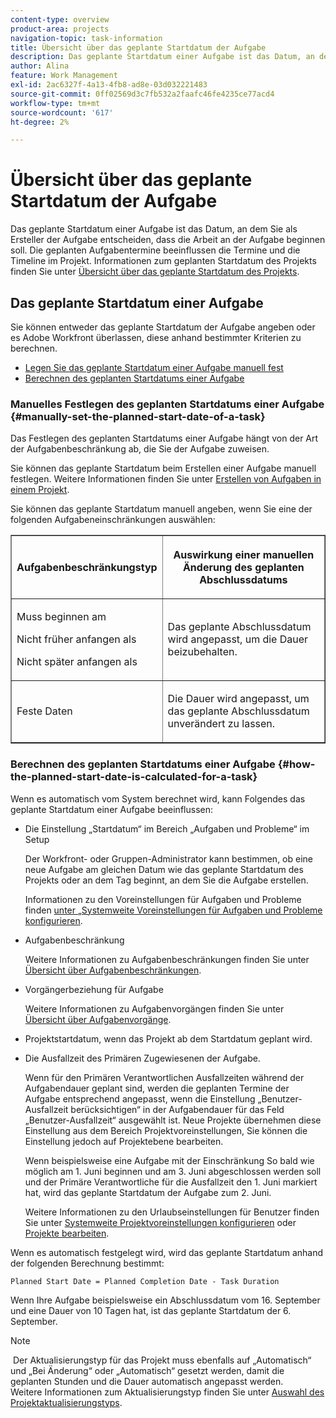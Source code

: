```yaml
---
content-type: overview
product-area: projects
navigation-topic: task-information
title: Übersicht über das geplante Startdatum der Aufgabe
description: Das geplante Startdatum einer Aufgabe ist das Datum, an dem Sie als Ersteller der Aufgabe entscheiden, dass die Arbeit an der Aufgabe beginnen soll. Die geplanten Aufgabentermine beeinflussen die Termine und die Timeline im Projekt. Informationen zum geplanten Startdatum des Projekts finden Sie in der Übersicht über das geplante Startdatum des Projekts.
author: Alina
feature: Work Management
exl-id: 2ac6327f-4a13-4fb8-ad8e-03d032221483
source-git-commit: 0ff02569d3c7fb532a2faafc46fe4235ce77acd4
workflow-type: tm+mt
source-wordcount: '617'
ht-degree: 2%

---
```


# Übersicht über das geplante Startdatum der Aufgabe

<!-- Audited: 6/2025 -->

Das geplante Startdatum einer Aufgabe ist das Datum, an dem Sie als Ersteller der Aufgabe entscheiden, dass die Arbeit an der Aufgabe beginnen soll. Die geplanten Aufgabentermine beeinflussen die Termine und die Timeline im Projekt. Informationen zum geplanten Startdatum des Projekts finden Sie unter [Übersicht über das geplante Startdatum des Projekts](../../../manage-work/projects/planning-a-project/project-planned-start-date.md).

## Das geplante Startdatum einer Aufgabe

Sie können entweder das geplante Startdatum der Aufgabe angeben oder es Adobe Workfront überlassen, diese anhand bestimmter Kriterien zu berechnen. 

* [Legen Sie das geplante Startdatum einer Aufgabe manuell fest](#manually-set-the-planned-start-date-of-a-task)
* [Berechnen des geplanten Startdatums einer Aufgabe](#how-the-planned-start-date-is-calculated-for-a-task)

### Manuelles Festlegen des geplanten Startdatums einer Aufgabe {#manually-set-the-planned-start-date-of-a-task}

Das Festlegen des geplanten Startdatums einer Aufgabe hängt von der Art der Aufgabenbeschränkung ab, die Sie der Aufgabe zuweisen. 

Sie können das geplante Startdatum beim Erstellen einer Aufgabe manuell festlegen. Weitere Informationen finden Sie unter [Erstellen von Aufgaben in einem Projekt](../../../manage-work/tasks/create-tasks/create-tasks-in-project.md).

Sie können das geplante Startdatum manuell angeben, wenn Sie eine der folgenden Aufgabeneinschränkungen auswählen: 

<table border="1" cellspacing="15" cellpadding="1"> 
 <col> 
 <col> 
 <thead> 
  <tr> 
   <th> <p><strong>Aufgabenbeschränkungstyp</strong> </p> </th> 
   <th> <p><strong>Auswirkung einer manuellen Änderung des geplanten Abschlussdatums</strong> </p> </th> 
  </tr> 
 </thead> 
 <tbody> 
  <tr> 
   <td> <p>Muss beginnen am</p> <p>Nicht früher anfangen als</p> <p>Nicht später anfangen als</p> </td> 
   <td> <p><span class="s1">Das geplante Abschlussdatum wird angepasst, um die Dauer beizubehalten.</span> </p> </td> 
  </tr> 
  <tr> 
   <td> <p>Feste Daten</p> </td> 
   <td> <p>Die Dauer wird angepasst, um das geplante Abschlussdatum unverändert zu lassen.</p> </td> 
  </tr> 
 </tbody> 
</table>

### Berechnen des geplanten Startdatums einer Aufgabe {#how-the-planned-start-date-is-calculated-for-a-task}

Wenn es automatisch vom System berechnet wird, kann Folgendes das geplante Startdatum einer Aufgabe beeinflussen:

* Die Einstellung „Startdatum“ im Bereich „Aufgaben und Probleme“ im Setup

  Der Workfront- oder Gruppen-Administrator kann bestimmen, ob eine neue Aufgabe am gleichen Datum wie das geplante Startdatum des Projekts oder an dem Tag beginnt, an dem Sie die Aufgabe erstellen.

  Informationen zu den Voreinstellungen für Aufgaben und Probleme finden [&#x200B; unter „Systemweite Voreinstellungen für Aufgaben und Probleme konfigurieren](../../../administration-and-setup/set-up-workfront/configure-system-defaults/set-task-issue-preferences.md).

* Aufgabenbeschränkung

  Weitere Informationen zu Aufgabenbeschränkungen finden Sie unter [Übersicht über Aufgabenbeschränkungen](../../../manage-work/tasks/task-constraints/task-constraint-overview.md).

* Vorgängerbeziehung für Aufgabe

  Weitere Informationen zu Aufgabenvorgängen finden Sie unter [Übersicht über Aufgabenvorgänge](../../../manage-work/tasks/use-prdcssrs/predecessors-overview.md).

* Projektstartdatum, wenn das Projekt ab dem Startdatum geplant wird.
* Die Ausfallzeit des Primären Zugewiesenen der Aufgabe.

  Wenn für den Primären Verantwortlichen Ausfallzeiten während der Aufgabendauer geplant sind, werden die geplanten Termine der Aufgabe entsprechend angepasst, wenn die Einstellung „Benutzer-Ausfallzeit berücksichtigen“ in der Aufgabendauer für das Feld „Benutzer-Ausfallzeit“ ausgewählt ist. Neue Projekte übernehmen diese Einstellung aus dem Bereich Projektvoreinstellungen, Sie können die Einstellung jedoch auf Projektebene bearbeiten.

  Wenn beispielsweise eine Aufgabe mit der Einschränkung So bald wie möglich am 1. Juni beginnen und am 3. Juni abgeschlossen werden soll und der Primäre Verantwortliche für die Ausfallzeit den 1. Juni markiert hat, wird das geplante Startdatum der Aufgabe zum 2. Juni.

  Weitere Informationen zu den Urlaubseinstellungen für Benutzer finden Sie unter [Systemweite Projektvoreinstellungen konfigurieren](../../../administration-and-setup/set-up-workfront/configure-system-defaults/set-project-preferences.md) oder [Projekte bearbeiten](../../../manage-work/projects/manage-projects/edit-projects.md).

Wenn es automatisch festgelegt wird, wird das geplante Startdatum anhand der folgenden Berechnung bestimmt: 

```
Planned Start Date = Planned Completion Date - Task Duration
```

Wenn Ihre Aufgabe beispielsweise ein Abschlussdatum vom 16. September und eine Dauer von 10 Tagen hat, ist das geplante Startdatum der 6. September.

>[!NOTE]
>
> Der Aktualisierungstyp für das Projekt muss ebenfalls auf „Automatisch“ und „Bei Änderung“ oder „Automatisch“ gesetzt werden, damit die geplanten Stunden und die Dauer automatisch angepasst werden.\
>Weitere Informationen zum Aktualisierungstyp finden Sie unter [Auswahl des Projektaktualisierungstyps](../../../manage-work/projects/manage-projects/select-project-update-type.md).

